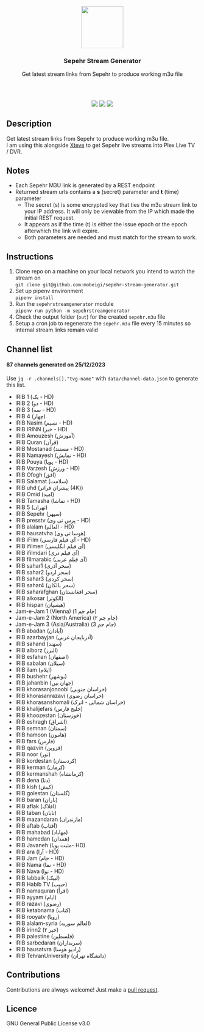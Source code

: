 <p align="center">
<img src="https://i.imgur.com/rDPxW5y.png" height="110px" width="auto"/>
<br/>
<h3 align="center">Sepehr Stream Generator</h3>
<p align="center">Get latest stream links from Sepehr to produce working m3u file</p>
<h2></h2>
</p>
<br />

<p align="center">
<a href="../../issues"><img src="https://img.shields.io/github/issues/mobeigi/sepehr-stream-generator.svg?style=flat-square" /></a>
<a href="../../pulls"><img src="https://img.shields.io/github/issues-pr/mobeigi/sepehr-stream-generator.svg?style=flat-square" /></a> 
<a href="LICENSE.md"><img src="https://img.shields.io/github/license/mobeigi/sepehr-stream-generator.svg?style=flat-square" /></a>
</p>

## Description
Get latest stream links from Sepehr to produce working m3u file.  
I am using this alongside [Xteve](https://github.com/xteve-project/xTeVe) to get Sepehr live streams into Plex Live TV / DVR.

## Notes
* Each Sepehr M3U link is generated by a REST endpoint
* Returned stream urls contains a **s** (secret) parameter and **t** (time) parameter
  * The secret (s) is some encrypted key that ties the m3u stream link to your IP address. It will only be viewable from the IP which made the initial REST request.
  * It appears as if the time (t) is either the issue epoch or the epoch afterwhich the link will expire.
  * Both parameters are needed and must match for the stream to work.

## Instructions
1. Clone repo on a machine on your local network you intend to watch the stream on  
`git clone git@github.com:mobeigi/sepehr-stream-generator.git`
2. Set up pipenv environment  
`pipenv install`
3. Run the `sepehrstreamgenerator` module  
`pipenv run python -m sepehrstreamgenerator`
5. Check the output folder (`out`) for the created `sepehr.m3u` file
6. Setup a cron job to regenerate the `sepehr.m3u` file every 15 minutes so internal stream links remain valid

## Channel list 
#### 87 channels generated on 25/12/2023
Use `jq -r .channels[]."tvg-name"` with `data/channel-data.json` to generate this list.

* IRIB 1 (یک - HD)
* IRIB 2 (دو - HD)
* IRIB 3 (سه - HD)
* IRIB 4 (چهار)
* IRIB Nasim (نسیم - HD)
* IRIB IRINN (خبر - HD)
* IRIB Amouzesh (آموزش)
* IRIB Quran (قرآن)
* IRIB Mostanad (مستند - HD)
* IRIB Namayesh (نمایش - HD)
* IRIB Pouya (پویا - HD)
* IRIB Varzesh (ورزش - HD)
* IRIB Ofogh (افق)
* IRIB Salamat (سلامت)
* IRIB uhd (پیشران فراتر (4K))
* IRIB Omid (امید)
* IRIB Tamasha (تماشا - HD)
* IRIB 5 (تهران)
* IRIB Sepehr (سپهر)
* IRIB presstv (پرس تی وی - HD)
* IRIB alalam (العالم - HD)
* IRIB hausatvha (هوسا تی وی)
* IRIB iFilm (آی فیلم فارسی - HD)
* IRIB ifilmen (آی فیلم انگلیسی)
* IRIB ifilmdari (آی فیلم دری)
* IRIB filmarabic (آی فیلم عربی)
* IRIB sahar1 (سحر آذری)
* IRIB sahar2 (سحر اردو)
* IRIB sahar3 (سحر کردی)
* IRIB sahar4 (سحر بالکان)
* IRIB saharafghan (سحر افغانستان)
* IRIB alkosar (الکوثر)
* IRIB hispan (هیسپان)
* Jam-e-Jam 1 (Vienna) (جام جم 1)
* Jam-e-Jam 2 (North America) (جام جم ۲)
* Jam-e-Jam 3 (Asia/Australia) (جام جم 3)
* IRIB abadan (آبادان)
* IRIB azarbayjan (آذربایجان غربی)
* IRIB sahand (سهند)
* IRIB alborz (البرز)
* IRIB esfahan (اصفهان)
* IRIB sabalan (سبلان)
* IRIB ilam (ایلام)
* IRIB bushehr (بوشهر)
* IRIB jahanbin (جهان بین)
* IRIB khorasanjonoobi (خراسان جنوبی)
* IRIB khorasanrazavi (خراسان رضوی)
* IRIB khorasanshomali (خراسان شمالی - اترک)
* IRIB khalijefars (خلیج فارس)
* IRIB khoozestan (خوزستان)
* IRIB eshragh (اشراق)
* IRIB semnan (سمنان)
* IRIB hamoon (هامون)
* IRIB fars (فارس)
* IRIB qazvin (قزوین)
* IRIB noor (نور)
* IRIB kordestan (کردستان)
* IRIB kerman (کرمان)
* IRIB kermanshah (کرمانشاه)
* IRIB dena (دنا)
* IRIB kish (کیش)
* IRIB golestan (گلستان)
* IRIB baran (باران)
* IRIB aflak (افلاک)
* IRIB taban (تابان)
* IRIB mazandaran (مازندران)
* IRIB aftab (آفتاب)
* IRIB mahabad (مهاباد)
* IRIB hamedan (همدان)
* IRIB Javaneh (مثبت پویا- HD)
* IRIB ara (آرا  - HD)
* IRIB Jam (جام  - HD)
* IRIB Nama (نما  - HD)
* IRIB Nava (نوا  - HD)
* IRIB labbaik (لبیک)
* IRIB Habib TV (حبیب)
* IRIB namaquran (اقرأ)
* IRIB ayyam (ایام)
* IRIB razavi (رضوی)
* IRIB ketabnama (کتاب)
* IRIB rooyatv (رویا)
* IRIB alalam-syria (العالم سوریه)
* IRIB irinn2 (خبر ۲)
* IRIB palestine (فلسطین)
* IRIB sarbedaran (سربداران)
* IRIB hausatvra (رادیو هوسا)
* IRIB TehranUniversity (دانشگاه تهران)

## Contributions
Contributions are always welcome!
Just make a [pull request](../../pulls).

## Licence
GNU General Public License v3.0
